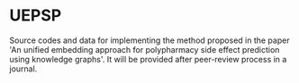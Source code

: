 # UEPSP
Source codes and data for implementing the method proposed in the paper 'An unified embedding approach for polypharmacy side effect prediction using knowledge graphs'.
It will be provided after peer-review process in a journal.
